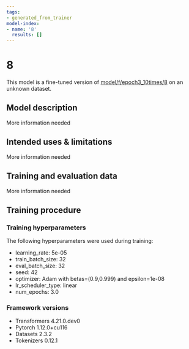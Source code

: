 ```yaml
---
tags:
- generated_from_trainer
model-index:
- name: '8'
  results: []
---
```


<!-- This model card has been generated automatically according to the information the Trainer had access to. You
should probably proofread and complete it, then remove this comment. -->

# 8

This model is a fine-tuned version of [model/f/epoch3_10times/8](https://huggingface.co/model/f/epoch3_10times/8) on an unknown dataset.

## Model description

More information needed

## Intended uses & limitations

More information needed

## Training and evaluation data

More information needed

## Training procedure

### Training hyperparameters

The following hyperparameters were used during training:
- learning_rate: 5e-05
- train_batch_size: 32
- eval_batch_size: 32
- seed: 42
- optimizer: Adam with betas=(0.9,0.999) and epsilon=1e-08
- lr_scheduler_type: linear
- num_epochs: 3.0

### Framework versions

- Transformers 4.21.0.dev0
- Pytorch 1.12.0+cu116
- Datasets 2.3.2
- Tokenizers 0.12.1
